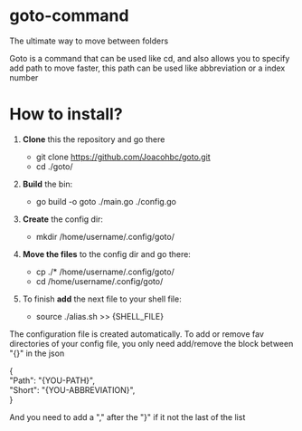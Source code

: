 # goto-command
 The ultimate way to move between folders

Goto is a command that can be used like cd, and also allows you to specify add path to move faster, this path can be used like abbreviation or a index number

# How to install?

1. **Clone** this the repository and go there <br />
    - git clone https://github.com/Joacohbc/goto.git <br />
    - cd ./goto/

2. **Build** the bin: <br />
    - go build -o goto ./main.go ./config.go 

3. **Create** the config dir: <br />
    - mkdir /home/username/.config/goto/

4. **Move the files** to the config dir and go there: <br />
    - cp ./* /home/username/.config/goto/ <br />
    - cd /home/username/.config/goto/

5. To finish **add** the next file to your shell file: <br />
    - source ./alias.sh >> {SHELL_FILE}

The configuration file is created automatically. To add or remove fav directories
of your config file, you only need add/remove the block between "{}" in the json

{ <br />
  "Path": "{YOU-PATH}", <br />
  "Short": "{YOU-ABBREVIATION}", <br />
} <br />

And you need to add a "," after the "}" if it not the last of the list